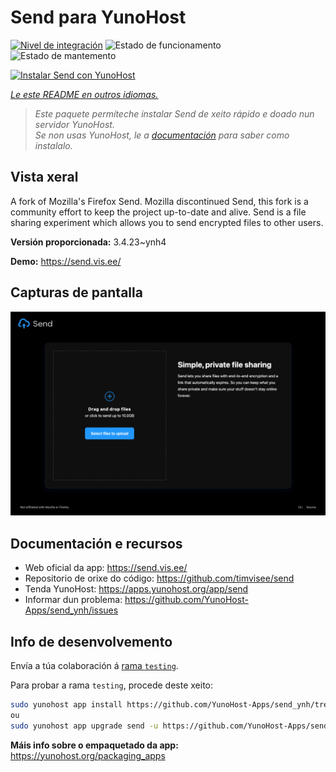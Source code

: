 <!--
NOTA: Este README foi creado automáticamente por <https://github.com/YunoHost/apps/tree/master/tools/readme_generator>
NON debe editarse manualmente.
-->

# Send para YunoHost

[![Nivel de integración](https://dash.yunohost.org/integration/send.svg)](https://ci-apps.yunohost.org/ci/apps/send/) ![Estado de funcionamento](https://ci-apps.yunohost.org/ci/badges/send.status.svg) ![Estado de mantemento](https://ci-apps.yunohost.org/ci/badges/send.maintain.svg)

[![Instalar Send con YunoHost](https://install-app.yunohost.org/install-with-yunohost.svg)](https://install-app.yunohost.org/?app=send)

*[Le este README en outros idiomas.](./ALL_README.md)*

> *Este paquete permíteche instalar Send de xeito rápido e doado nun servidor YunoHost.*  
> *Se non usas YunoHost, le a [documentación](https://yunohost.org/install) para saber como instalalo.*

## Vista xeral

A fork of Mozilla's Firefox Send. Mozilla discontinued Send, this fork is a community effort to keep the project up-to-date and alive.
Send is a file sharing experiment which allows you to send encrypted files to other users.


**Versión proporcionada:** 3.4.23~ynh4

**Demo:** <https://send.vis.ee/>

## Capturas de pantalla

![Captura de pantalla de Send](./doc/screenshots/screenshot.png)

## Documentación e recursos

- Web oficial da app: <https://send.vis.ee/>
- Repositorio de orixe do código: <https://github.com/timvisee/send>
- Tenda YunoHost: <https://apps.yunohost.org/app/send>
- Informar dun problema: <https://github.com/YunoHost-Apps/send_ynh/issues>

## Info de desenvolvemento

Envía a túa colaboración á [rama `testing`](https://github.com/YunoHost-Apps/send_ynh/tree/testing).

Para probar a rama `testing`, procede deste xeito:

```bash
sudo yunohost app install https://github.com/YunoHost-Apps/send_ynh/tree/testing --debug
ou
sudo yunohost app upgrade send -u https://github.com/YunoHost-Apps/send_ynh/tree/testing --debug
```

**Máis info sobre o empaquetado da app:** <https://yunohost.org/packaging_apps>
